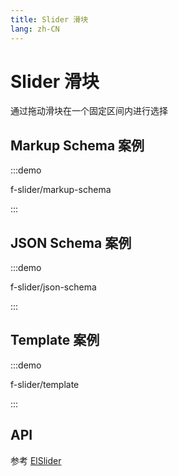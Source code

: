 ```yaml
---
title: Slider 滑块
lang: zh-CN
---
```


# Slider 滑块

通过拖动滑块在一个固定区间内进行选择

## Markup Schema 案例

:::demo

f-slider/markup-schema

:::

## JSON Schema 案例

:::demo

f-slider/json-schema

:::

## Template 案例

:::demo

f-slider/template

:::

## API

参考 [ElSlider](https://element-plus.org/zh-CN/component/slider.html)
